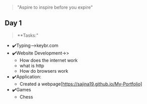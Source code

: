 >"Aspire to inspire before you expire"

## Day 1 ##
>**Tasks:"
- ✔️Typing-->keybr.com
- ✔️Website Development->>
    - How does the internet work
    - what is http
    - How do browsers work
- ✔️Application: 
    - Created a webpage[https://sajina19.github.io/My-Portfolio]    
- ✔️Games
    - Chess




